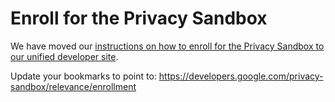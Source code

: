 # Enroll for the Privacy Sandbox

We have moved our [instructions on how to enroll for the Privacy Sandbox to our unified developer site](https://developers.google.com/privacy-sandbox/relevance/enrollment).

Update your bookmarks to point to: https://developers.google.com/privacy-sandbox/relevance/enrollment
